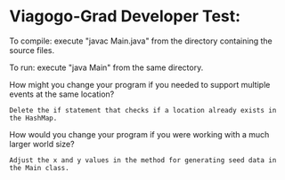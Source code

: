 # Viagogo-Grad Developer Test:

To compile: execute "javac Main.java" from the directory containing the source files.

To run: execute "java Main" from the same directory.
  
How might you change your program if you needed to support multiple events at the same location?
    
    Delete the if statement that checks if a location already exists in the HashMap.  
    
How would you change your program if you were working with a much larger world size? 

    Adjust the x and y values in the method for generating seed data in the Main class. 
    
  
